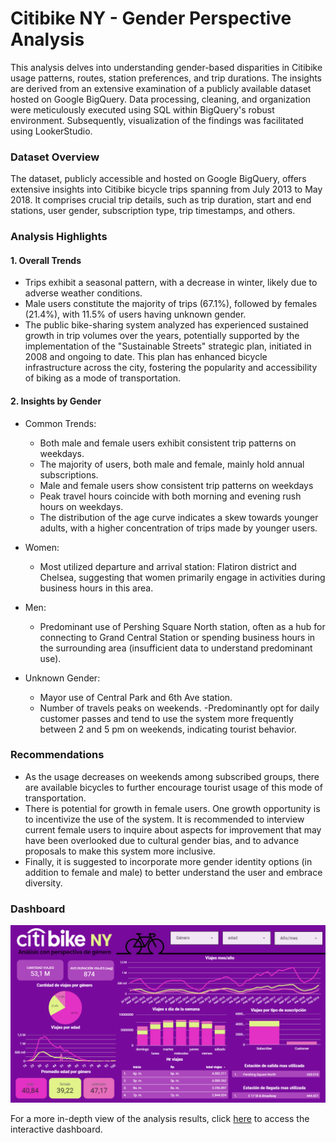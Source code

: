 # Citibike NY - Gender Perspective Analysis
This analysis delves into understanding gender-based disparities in Citibike usage patterns, routes, station preferences, and trip durations. The insights are derived from an extensive examination of a publicly available dataset hosted on Google BigQuery. Data processing, cleaning, and organization were meticulously executed using SQL within BigQuery's robust environment. Subsequently, visualization of the findings was facilitated using LookerStudio.

### Dataset Overview
The dataset, publicly accessible and hosted on Google BigQuery, offers extensive insights into Citibike bicycle trips spanning from July 2013 to May 2018. It comprises crucial trip details, such as trip duration, start and end stations, user gender, subscription type, trip timestamps, and others.

### Analysis Highlights
#### 1. Overall Trends
   - Trips exhibit a seasonal pattern, with a decrease in winter, likely due to adverse weather conditions.
   - Male users constitute the majority of trips (67.1%), followed by females (21.4%), with 11.5% of users having unknown gender.
   - The public bike-sharing system analyzed has experienced sustained growth in trip volumes over the years, potentially supported by the implementation of the "Sustainable Streets" strategic plan, initiated in 2008 and ongoing to date. This plan has enhanced bicycle infrastructure across the city, fostering the popularity and accessibility of biking as a mode of transportation.
  
#### 2. Insights by Gender
- Common Trends:
  - Both male and female users exhibit consistent trip patterns on weekdays.
  - The majority of users, both male and female, mainly hold annual subscriptions.
  - Male and female users show consistent trip patterns on weekdays
  - Peak travel hours coincide with both morning and evening rush hours on weekdays.
  - The distribution of the age curve indicates a skew towards younger adults, with a higher concentration of trips made by younger users.

- Women:
  - Most utilized departure and arrival station: Flatiron district and Chelsea, suggesting that women primarily engage in activities during business hours in this area.
    
- Men:
  - Predominant use of Pershing Square North station, often as a hub for connecting to Grand Central Station or spending business hours in the surrounding area (insufficient data to understand predominant use).
    
- Unknown Gender:
  - Mayor use of Central Park and 6th Ave station.
  - Number of travels peaks on weekends.
  -Predominantly opt for daily customer passes and tend to use the system more frequently between 2 and 5 pm on weekends, indicating tourist behavior.

 ### Recommendations
  - As the usage decreases on weekends among subscribed groups, there are available bicycles to further encourage tourist usage of this mode of transportation.
  - There is potential for growth in female users. One growth opportunity is to incentivize the use of the system. It is recommended to interview current female users to inquire about aspects for improvement that may have been overlooked due to cultural gender bias, and to advance proposals to make this system more inclusive.
  - Finally, it is suggested to incorporate more gender identity options (in addition to female and male) to better understand the user and embrace diversity.
    
 ### Dashboard
  ![](https://raw.githubusercontent.com/mjgalaz/citibikeNY-trips-gender--perspective/main/dashboard.png)
  
 For a more in-depth view of the analysis results, click [here](https://lookerstudio.google.com/reporting/09c6e4ad-9c1b-455a-92fc-b7c22eeef7c1) to access the interactive dashboard.


